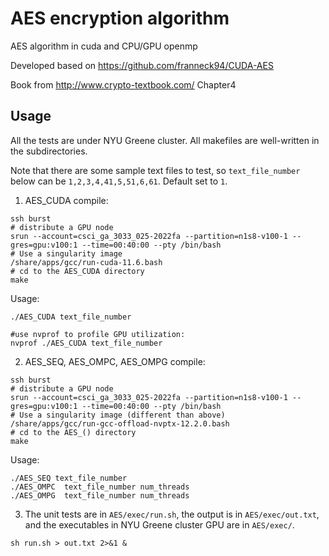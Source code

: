 # AES encryption algorithm

AES algorithm in cuda and CPU/GPU openmp

Developed based on https://github.com/franneck94/CUDA-AES

Book from http://www.crypto-textbook.com/ Chapter4

## Usage

All the tests are under NYU Greene cluster. All makefiles are well-written in the subdirectories.

Note that there are some sample text files to test, so `text_file_number` below can be `1,2,3,4,41,5,51,6,61`. Default set to `1`.

1. AES_CUDA compile:
```
ssh burst
# distribute a GPU node
srun --account=csci_ga_3033_025-2022fa --partition=n1s8-v100-1 --gres=gpu:v100:1 --time=00:40:00 --pty /bin/bash 
# Use a singularity image
/share/apps/gcc/run-cuda-11.6.bash
# cd to the AES_CUDA directory
make
```
Usage:
```
./AES_CUDA text_file_number

#use nvprof to profile GPU utilization:
nvprof ./AES_CUDA text_file_number
```

2. AES_SEQ, AES_OMPC, AES_OMPG compile:
```
ssh burst
# distribute a GPU node
srun --account=csci_ga_3033_025-2022fa --partition=n1s8-v100-1 --gres=gpu:v100:1 --time=00:40:00 --pty /bin/bash 
# Use a singularity image (different than above)
/share/apps/gcc/run-gcc-offload-nvptx-12.2.0.bash
# cd to the AES_() directory
make
```

Usage:
```
./AES_SEQ text_file_number
./AES_OMPC  text_file_number num_threads
./AES_OMPG  text_file_number num_threads
```

3. The unit tests are in `AES/exec/run.sh`, the output is in `AES/exec/out.txt`, and the executables in NYU Greene cluster GPU are in `AES/exec/`.
```
sh run.sh > out.txt 2>&1 &
```
